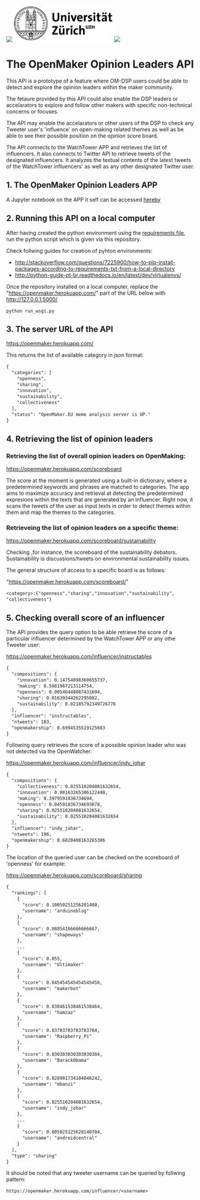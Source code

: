 <img src="https://github.com/openmaker-eu/socialmedia/blob/master/OpenMakerLogo.png" height="128"><img src="./figures/uzh_logo.png" height="100"><img src="https://github.com/openmaker-eu/socialmedia/blob/master/Ekran%20Resmi%202017-01-11%2014.34.43.png" height="128">

# The OpenMaker Opinion Leaders API

This API is a prototype of a feature where OM-DSP users could be able to detect and explore the opinion leaders within the maker community.

The fetaure provided by this API could also enable the DSP leaders or accelarators to explore and follow other makers with specific non-technical concerns or focuses.

The API may enable the accelarators or other users of the DSP to check any Tweeter user's 'influence' on open-making related themes as well as be able to see their possible position on the opinion score board. 

The API connects to the WatchTower APP and retrieves the list of influencers. It also connects to Twitter API to retrieve tweets of the designated influencers. It analyzes the textual contents of the latest tweets of the WatchTower influencers' as well as any other designated Twitter user.

## 1. The OpenMaker Opinion Leaders APP
A Jupyter notebook on the APP it self can be accessed [hereby](./OMLeaders.ipynb)

## 2. Running this API on a local computer

After having created the python environment using the [requirements file](./requirements.txt), run the python script which is given via this repository.

Check follwing guides for creation of pyhton environments: 
- http://stackoverflow.com/questions/7225900/how-to-pip-install-packages-according-to-requirements-txt-from-a-local-directory
- http://python-guide-pt-br.readthedocs.io/en/latest/dev/virtualenvs/

Once the repository installed on a local computer, replace the "https://openmaker.herokuapp.com/" part of the URL below with http://127.0.0.1:5000/
 
````
python run_wsgi.py
````

## 3. The server URL of the API

https://openmaker.herokuapp.com/

This returns the list of available category in json format:
````
{
  "categories": [
    "openness", 
    "sharing", 
    "innovation", 
    "sustainability", 
    "collectiveness"
  ], 
  "status": "OpenMaker.EU meme analysis server is UP."
}
````
## 4. Retrieving the list of opinion leaders

### Retrieving the list of overall opinion leaders on OpenMaking: 

https://openmaker.herokuapp.com/scoreboard

The score at the moment is generated using a built-in dictionary, where a predetermined keywords and phrases are matched to categories. The app aims to maximize accuracy and retrieval at detecting the predetermined expresions within the texts that are generated by an influencer. Right now, it scans the tweets of the user as input texts in order to detect themes within them and map the themes to the categories.

### Retrieveing the list of opinion leaders on a specific theme:

https://openmaker.herokuapp.com/scoreboard/sustainability

Checking ,for instance, the scoreboard of the sustainability debators. Sustainability is discussions/tweets on environmental sustainability issues. 

The general structure of access to a specific board is as follows:

"https://openmaker.herokuapp.com/scoreboard/<category>" 

````
<category>:{"openness","sharing","innovation","sustainability", "collectiveness"}
````
## 5. Checking overall score of an influencer

The API provides the query option to be able retrieve the score of a particular influencer determined by the WatchTower APP or any othe Tweeter user:

https://openmaker.herokuapp.com/influencer/instructables
````
{
  "compositions": {
    "innovation": 0.14754098360655737, 
    "making": 0.5081967213114754, 
    "openness": 0.00546448087431694, 
    "sharing": 0.01639344262295082, 
    "sustainability": 0.02185792349726776
  }, 
  "influencer": "instructables", 
  "ntweets": 183, 
  "openmakership": 0.6994535519125683
}
````

Following query retrieves the score of a possible opinion leader who was not detected via the OpenWatcher:

https://openmaker.herokuapp.com/influencer/indy_johar
````
{
  "compositions": {
    "collectiveness": 0.025510204081632654, 
    "innovation": 0.08163265306122448, 
    "making": 0.3979591836734694, 
    "openness": 0.04591836734693878, 
    "sharing": 0.025510204081632654, 
    "sustainability": 0.025510204081632654
  }, 
  "influencer": "indy_johar", 
  "ntweets": 196, 
  "openmakership": 0.6020408163265306
}
````
The location of the queried user can be checked on the scoreboard of 'openness' for example:

https://openmaker.herokuapp.com/scoreboard/sharing
```
{
  "rankings": [
    {
      "score": 0.10050251256281408, 
      "username": "arduinoblog"
    }, 
    {
      "score": 0.08854166666666667, 
      "username": "shapeways"
    }, 
    ...
    {
      "score": 0.055, 
      "username": "Ultimaker"
    }, 
    {
      "score": 0.045454545454545456, 
      "username": "makerbot"
    },    
    {
      "score": 0.038461538461538464, 
      "username": "hamzaz"
    }, 
    {
      "score": 0.03783783783783784, 
      "username": "Raspberry_Pi"
    }, 
    {
      "score": 0.030303030303030304, 
      "username": "BarackObama"
    }, 
    {
      "score": 0.028901734104046242, 
      "username": "mbanzi"
    }, 
    {
      "score": 0.025510204081632654, 
      "username": "indy_johar"
    }, 
    ...
    {
      "score": 0.005025125628140704, 
      "username": "androidcentral"
    }
  ], 
  "type": "sharing"
}
````
It should be noted that any tweeter username can be queried by follwing pattern:

````
https://openmaker.herokuapp.com/influencer/<username>
````

